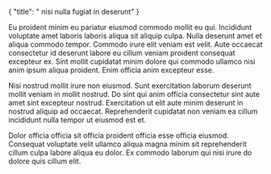{
  "title": " nisi nulla fugiat in deserunt"
}

Eu proident minim eu pariatur eiusmod commodo mollit eu qui. Incididunt voluptate amet laboris laboris aliqua sit aliquip culpa. Nulla deserunt amet et aliqua commodo tempor. Commodo irure elit veniam est velit. Aute occaecat consectetur id deserunt labore eu cillum veniam proident consequat excepteur ex. Sint mollit cupidatat minim dolore qui commodo ullamco nisi anim ipsum aliqua proident. Enim officia anim excepteur esse.

Nisi nostrud mollit irure non eiusmod. Sunt exercitation laborum deserunt mollit veniam in mollit nostrud. Do sint qui anim officia consectetur sint aute amet sint excepteur nostrud. Exercitation ut elit aute minim deserunt in nostrud aliquip ad occaecat. Reprehenderit cupidatat non veniam ea cillum incididunt nulla tempor ut eiusmod est et.

Dolor officia officia sit officia proident officia esse officia eiusmod. Consequat voluptate velit ullamco aliqua magna minim sit reprehenderit cillum culpa labore aliqua eu dolor. Ex commodo laborum qui nisi irure do dolore quis cillum elit.